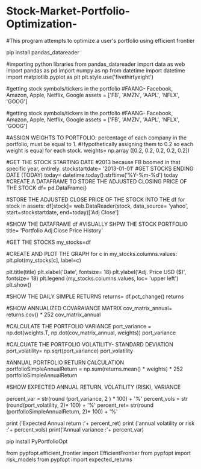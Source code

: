 # Stock-Market-Portfolio-Optimization-
#This program attempts to optimize a user's portfolio using efficient frontier

pip install pandas_datareader

#importing python libraries
from pandas_datareader import data as web
import pandas as pd
import numpy as np
from datetime import datetime
import matplotlib.pyplot as plt
plt.style.use('fivethirtyeight')


#getting stock symbols/tickers in the portfolio
#FAANG- Facebook, Amazon, Apple, Netflix, Google
assets = ['FB', 'AMZN', 'AAPL', 'NFLX', 'GOOG']

#getting stock symbols/tickers in the portfolio
#FAANG- Facebook, Amazon, Apple, Netflix, Google
assets = ['FB', 'AMZN', 'AAPL', 'NFLX', 'GOOG']

#ASSIGN WEIGHTS TO PORTFOLIO: percentage of each company in the portfolio, must be equal to 1.
#Hypothetically assigning them to 0.2 so each weight is equal for each stock. 
weights= np.array ([0.2, 0.2, 0.2, 0.2, 0.2])


#GET THE STOCK STARTING DATE
#2013 because FB boomed in that specific year, entirely.
stockstartdate= '2013-01-01'
#GET STOCKS ENDING DATE (TODAY)
today= datetime.today().strftime('%Y-%m-%d')
today
#CREATE A DATAFRAME TO STORE THE ADJUSTED CLOSING PRICE OF THE STOCK
df= pd.DataFrame()

#STORE THE ADJUSTED CLOSE PRICE OF THE STOCK INTO THE df
for stock in assets:
    df[stock]= web.DataReader(stock, data_source= 'yahoo', start=stockstartdate, end=today)['Adj Close']
    

#SHOW THE DATAFRAME
df
#VISUALLY SHPW THE STOCK PORTFOLIO
title= 'Portfolio Adj.Close Price History'

#GET THE STOCKS
my_stocks=df

#CREATE AND PLOT THE GRAPH
for c in my_stocks.columns.values:
    plt.plot(my_stocks[c], label=c)
    
plt.title(title)
plt.xlabel('Date', fontsize= 18)
plt.ylabel('Adj. Price USD ($)', fontsize= 18)
plt.legend (my_stocks.columns.values, loc= 'upper left')
plt.show()

#SHOW THE DAILY SIMPLE RETURNS
returns= df.pct_change()
returns

#SHOW ANNUALIZED COVARAIANCE MATRIX
cov_matrix_annual= returns.cov() * 252
cov_matrix_annual

#CALCULATE THE PORTFOLIO VARIANCE
port_variance = np.dot(weights.T, np.dot(cov_matrix_annual, weights))
port_variance

#CALCUATE THE PORTFOLIO VOLATILITY- STANDARD DEVIATION
port_volatility= np.sqrt(port_variance)
port_volatility

#ANNUAL PORTFOLIO RETURN CALCULATION
portfolioSimpleAnnualReturn = np.sum(returns.mean() * weights) * 252
portfolioSimpleAnnualReturn

#SHOW EXPECTED ANNUAL RETURN, VOLATILITY (RISK), VARIANCE

percent_var = str(round (port_variance, 2 ) * 100) + '%'
percent_vols = str (round(port_volatility, 2)* 100) + '%'
percent_ret= str(round (portfolioSimpleAnnualReturn, 2)* 100) + '%'

print ('Expected Annual return :'+ percent_ret)
print ('annual volatility or risk :'+ percent_vols)
print('Annual variance :'+ percent_var)

pip install PyPortfolioOpt

from pypfopt.efficient_frontier import EfficientFrontier
from pypfopt import risk_models
from pypfopt import expected_returns

